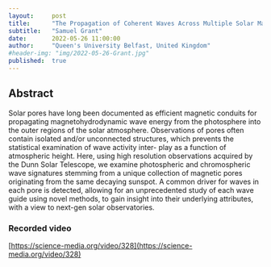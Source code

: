 ```yaml
---
layout:     post
title:      "The Propagation of Coherent Waves Across Multiple Solar Magnetic Pores"
subtitle:   "Samuel Grant"
date:       2022-05-26 11:00:00
author:     "Queen's University Belfast, United Kingdom"
#header-img: "img/2022-05-26-Grant.jpg"
published:  true
---
```


## Abstract
Solar pores have long been documented as efficient magnetic conduits for propagating magnetohydrodynamic wave energy from the photosphere into the outer regions of the solar atmosphere. Observations of pores often contain isolated and/or unconnected structures, which prevents the statistical examination of wave activity inter- play as a function of atmospheric height. Here, using high resolution observations acquired by the Dunn Solar Telescope, we examine photospheric and chromospheric wave signatures stemming from a unique collection of magnetic pores originating from the same decaying sunspot. A common driver for waves in each pore is detected, allowing for an unprecedented study of each wave guide using novel methods, to gain insight into their underlying attributes, with a view to next-gen solar observatories.

### Recorded video

[https://science-media.org/video/328](https://science-media.org/video/328)
